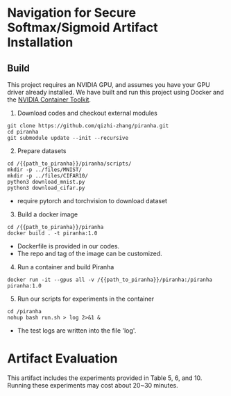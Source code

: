 
# Navigation for Secure Softmax/Sigmoid Artifact Installation

## Build

This project requires an NVIDIA GPU, and assumes you have your GPU driver already installed. 
We have built and run this project using Docker and the [NVIDIA Container Toolkit](https://docs.nvidia.com/datacenter/cloud-native/container-toolkit/latest/install-guide.html).

1. Download codes and checkout external modules
```shell
git clone https://github.com/qizhi-zhang/piranha.git
cd piranha
git submodule update --init --recursive
```
2. Prepare datasets
```shell
cd /{{path_to_piranha}}/piranha/scripts/
mkdir -p ../files/MNIST/
mkdir -p ../files/CIFAR10/
python3 download_mnist.py
python3 download_cifar.py
```
* require pytorch and torchvision to download dataset

3. Build a docker image

```shell
cd /{{path_to_piranha}}/piranha
docker build . -t piranha:1.0
```
* Dockerfile is provided in our codes.
* The repo and tag of the image can be customized.

4. Run a container and build Piranha

```shell
docker run -it --gpus all -v /{{path_to_piranha}}/piranha:/piranha piranha:1.0 
```

5. Run our scripts for experiments in the container

```shell
cd /piranha
nohup bash run.sh > log 2>&1 &
```
* The test logs are written into the file 'log'.


# Artifact Evaluation

This artifact includes the experiments provided in Table 5, 6, and 10. Running these experiments may cost about 20~30 minutes.
